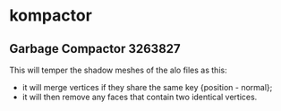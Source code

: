 # kompactor

## Garbage Compactor 3263827

This will temper the shadow meshes of the alo files as this:
 - it will merge vertices if they share the same key {position - normal};
 - it will then remove any faces that contain two identical vertices.
  
